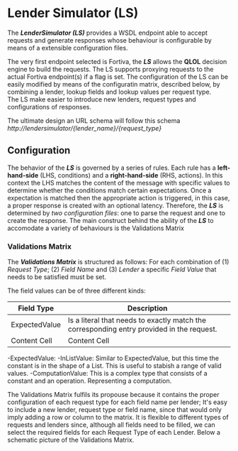 # Lender Simulator (LS) #

The ***LenderSimulator (LS)*** provides a WSDL endpoint able to accept requests and generate responses whose behaviour is configurable by means of a extensible configuration files. 

The very first endpoint selected is Fortiva, the ***LS*** allows the **QLOL** decision engine to build the requests. 
The LS supports proxying requests to the actual Fortiva endpoint(s) if a flag is set.
The configuration of the LS can be easily modified by means of the configuratin matrix, described below, by combining a lender, lookup fields and lookup values per request type.  
The LS make easier to introduce new lenders, request types and configurations of responses. 

The ultimate design an URL schema will follow this schema *http://lendersimulator/{lender_name}/{request_type}*

## Configuration
The behavior of the ***LS*** is governed by a series of rules. Each rule has a **left-hand-side** (LHS, conditions) and a **right-hand-side** (RHS, actions). In this context the LHS matches the content of the message with specific values to determine whether the conditions match certain expectations. Once a expectation is matched then the appropriate action is triggered, in this case, a proper response is created with an optional latency. Therefore, the ***LS*** is determined by *two configuration files*: one to parse the request and one to create the response.
The main construct behind the ability of the ***LS*** to accomodate a variety of behaviours is the Validations Matrix

### Validations Matrix

The ***Validations Matrix*** is structured as follows: For each combination of (1) *Request Type*; (2) *Field Name* and (3) *Lender* a specific *Field Value* that needs to be satisfied must be set.

The field values can be of three different kinds:

Field Type     | Description
-------------  | -------------
ExpectedValue  | Is a literal that needs to exactly match the corresponding entry provided in the request.
Content Cell   | Content Cell


-ExpectedValue: 
-InListValue: Similar to ExpectedValue, but this time the constant is in the shape of a List. This is useful to stabish a range of valid values.
-ComputationValue: This is a complex type that consists of a constant and an operation. Representing a computation.


The Validations Matrix fulfils its propouse because it contains the proper configuration of each request type for each field name per lender; It's easy to include a new lender, request type or field name, since that would only imply adding a row or column to the matrix. It is flexible to different types of requests and lenders since, although all fields need to be filled, we can select the required fields for each Request Type of each Lender. Below a schematic picture of the Validations Matrix.


